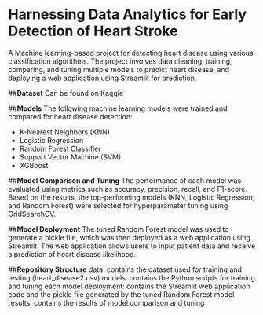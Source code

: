 # Harnessing Data Analytics for Early Detection of Heart Stroke
A Machine learning-based project for detecting heart disease using various classification algorithms. The project involves data cleaning, training, comparing, and tuning multiple models to predict heart disease, and deploying a web application using Streamlit for prediction.

##**Dataset**
Can be found on Kaggle

##**Models**
The following machine learning models were trained and compared for heart disease detection:

* K-Nearest Neighbors (KNN)
* Logistic Regression
* Random Forest Classifier
* Support Vector Machine (SVM)
* XGBoost

##**Model Comparison and Tuning**
The performance of each model was evaluated using metrics such as accuracy, precision, recall, and F1-score. Based on the results, the top-performing models (KNN, Logistic Regression, and Random Forest) were selected for hyperparameter tuning using GridSearchCV.

##**Model Deployment**
The tuned Random Forest model was used to generate a pickle file, which was then deployed as a web application using Streamlit. The web application allows users to input patient data and receive a prediction of heart disease likelihood.

##**Repository Structure**
data: contains the dataset used for training and testing (heart_disease2.csv)
models: contains the Python scripts for training and tuning each model
deployment: contains the Streamlit web application code and the pickle file generated by the tuned Random Forest model
results: contains the results of model comparison and tuning
